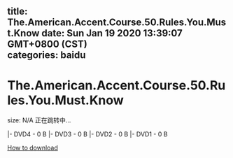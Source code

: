 
title: The.American.Accent.Course.50.Rules.You.Must.Know
date: Sun Jan 19 2020 13:39:07 GMT+0800 (CST)    
categories: baidu
---

# The.American.Accent.Course.50.Rules.You.Must.Know
size: N/A
 正在跳转中...
 
|- DVD4 - 0 B
|- DVD3 - 0 B
|- DVD2 - 0 B
|- DVD1 - 0 B

[How to download](https://bpcam.bemobtrk.com/go/2ceec3aa-1ca2-46d6-b9ff-aaa5c184517c?jno=2266)